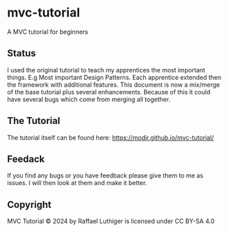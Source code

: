 # mvc-tutorial
A MVC tutorial for beginners

## Status
I used the original tutorial to teach my apprentices the most important things.
E.g Most important Design Patterns. Each apprentice extended then the framework
with additional features. This document is now a mix/merge of the base tutorial
plus several enhancements. Because of this it could have several bugs which come
from merging all together.

## The Tutorial

The tutorial itself can be found here: https://modir.github.io/mvc-tutorial/

## Feedack
If you find any bugs or you have feedback please give them to me as issues.
I will then look at them and make it better.

## Copyright
 MVC Tutorial © 2024 by Raffael Luthiger is licensed under CC BY-SA 4.0
